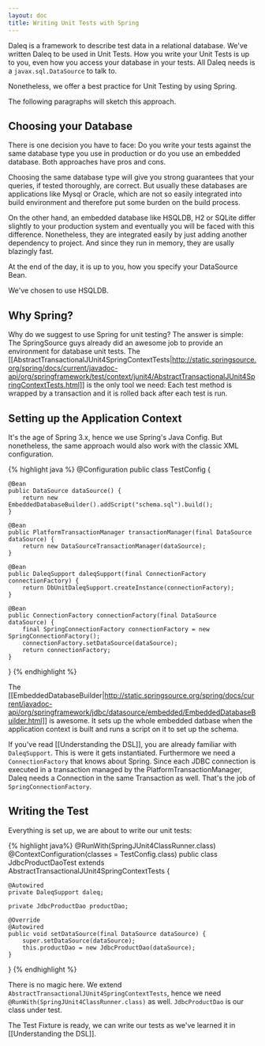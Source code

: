 ```yaml
---
layout: doc
title: Writing Unit Tests with Spring
---
```


Daleq is a framework to describe test data in a relational database. We've written Daleq to be used in Unit Tests. How you write your Unit Tests is up to you, even how you access your database in your tests. All Daleq needs is a ```javax.sql.DataSource``` to talk to.

Nonetheless, we offer a best practice for Unit Testing by using Spring.

The following paragraphs will sketch this approach.

## Choosing your Database

There is one decision you have to face: Do you write your tests against the same database type you use in production or do you use an embedded database. Both approaches have pros and cons.

Choosing the same database type will give you strong guarantees that your queries, if tested thoroughly, are correct. But usually these databases are applications like Mysql or Oracle, which are not so easily integrated into build environment and therefore put some burden on the build process. 

On the other hand, an embedded database like HSQLDB, H2 or SQLite differ slightly to your production system and eventually you will be faced with this difference. Nonetheless, they are integrated easily by just adding another dependency to project. And since they run in memory, they are usally blazingly fast. 

At the end of the day, it is up to you, how you specify your DataSource Bean.

We've chosen to use HSQLDB. 

## Why Spring?

Why do we suggest to use Spring for unit testing? The answer is simple: The SpringSource guys already did an awesome job to provide an environment for database unit tests. The [[AbstractTransactionalJUnit4SpringContextTests|http://static.springsource.org/spring/docs/current/javadoc-api/org/springframework/test/context/junit4/AbstractTransactionalJUnit4SpringContextTests.html]] is the only tool we need: Each test method is wrapped by a transaction and it is rolled back after each test is run.

## Setting up the Application Context

It's the age of Spring 3.x, hence we use Spring's Java Config. But nonetheless, the same approach would also work with the classic XML configuration.

{% highlight java %}
@Configuration
public class TestConfig {

    @Bean
    public DataSource dataSource() {
        return new EmbeddedDatabaseBuilder().addScript("schema.sql").build();
    }

    @Bean
    public PlatformTransactionManager transactionManager(final DataSource dataSource) {
        return new DataSourceTransactionManager(dataSource);
    }

    @Bean
    public DaleqSupport daleqSupport(final ConnectionFactory connectionFactory) {
        return DbUnitDaleqSupport.createInstance(connectionFactory);
    }

    @Bean
    public ConnectionFactory connectionFactory(final DataSource dataSource) {
        final SpringConnectionFactory connectionFactory = new SpringConnectionFactory();
        connectionFactory.setDataSource(dataSource);
        return connectionFactory;
    }
}
{% endhighlight %}

The [[EmbeddedDatabaseBuilder|http://static.springsource.org/spring/docs/current/javadoc-api/org/springframework/jdbc/datasource/embedded/EmbeddedDatabaseBuilder.html]] is awesome. It sets up the whole embedded datbase when the application context is built and runs a script on it to set up the schema. 

If you've read [[Understanding the DSL]], you are already familiar with ```DaleqSupport```. This is were it gets instantiated. Furthermore we need a ```ConnectionFactory``` that knows about Spring. Since each JDBC connection is executed in a transaction managed by the PlatformTransactionManager, Daleq needs a Connection in the same Transaction as well. That's the job of ```SpringConnectionFactory```.


## Writing the Test

Everything is set up, we are about to write our unit tests:

{% highlight java%}
@RunWith(SpringJUnit4ClassRunner.class)
@ContextConfiguration(classes = TestConfig.class)
public class JdbcProductDaoTest extends AbstractTransactionalJUnit4SpringContextTests {

    @Autowired
    private DaleqSupport daleq;

    private JdbcProductDao productDao;

    @Override
    @Autowired
    public void setDataSource(final DataSource dataSource) {
        super.setDataSource(dataSource);
        this.productDao = new JdbcProductDao(dataSource);
    }
}
{% endhighlight %}

There is no magic here. We extend ```AbstractTransactionalJUnit4SpringContextTests```, hence we need ```@RunWith(SpringJUnit4ClassRunner.class)``` as well. ```JdbcProductDao``` is our class under test. 

The Test Fixture is ready, we can write our tests as we've learned it in [[Understanding the DSL]].
